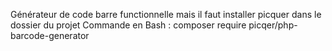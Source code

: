Générateur de code barre functionnelle mais il faut installer picquer dans le dossier du projet
Commande en Bash : composer require picqer/php-barcode-generator
